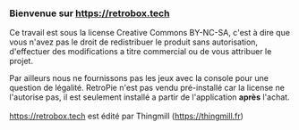 ### Bienvenue sur <a href="https://retrobox.tech">https://retrobox.tech</a>

Ce travail est sous la license Creative Commons BY-NC-SA, c'est à dire que vous n'avez pas le droit de redistribuer le produit sans autorisation, d'effectuer des modifications a titre commercial ou de vous attribuer le projet.

Par ailleurs nous ne fournissons pas les jeux avec la console pour une question de légalité. RetroPie n'est pas vendu pré-installé car la license ne l'autorise pas, il est seulement installé a partir de l'application **après** l'achat.<br />
<br />
<a href="https://retrobox.tech">https://retrobox.tech</a> est édité par Thingmill (<a href="https://thingmill.fr">https://thingmill.fr</a>)


